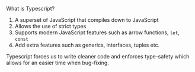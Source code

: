 What is Typescript?
1. A superset of JavaScript that compiles down to JavaScript
2. Allows the use of strict types
3. Supports modern JavaScript features such as arrow functions, `let`, `const`
4. Add extra features such as generics, interfaces, tuples etc.

Typescript forces us to write cleaner code and enforces type-safety which allows for an easier time when bug-fixing.

